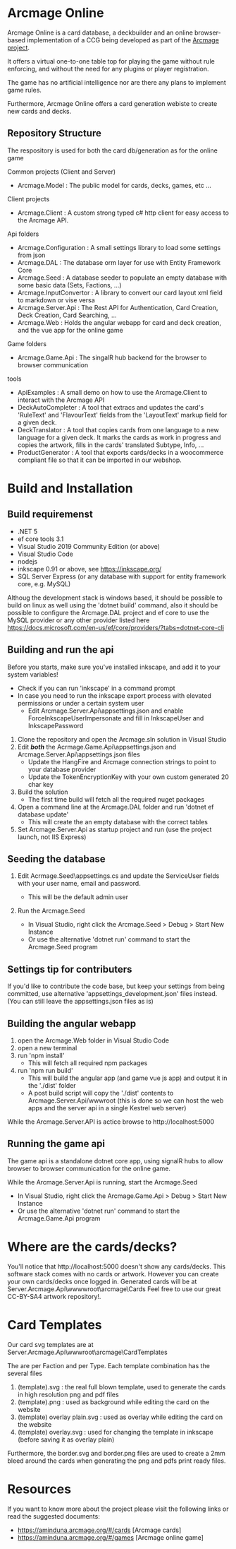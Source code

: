 Arcmage Online
==============

Arcmage Online is a card database, a deckbuilder and an online browser-based implementation of a CCG being developed as part 
of the [Arcmage project](https://arcmage.org). 

It offers a virtual one-to-one table top for playing the game without rule enforcing, and without the need for any plugins or player registration.

The game has no artificial intelligence nor are there any plans to implement game rules.

Furthermore, Arcmage Online offers a card generation webiste to create new cards 
and decks.

Repository Structure
--------------------

The respository is used for both the card db/generation as for the online game

Common projects (Client and Server)
* Arcmage.Model : The public model for cards, decks, games, etc ...

Client projects
* Arcmage.Client : A custom strong typed c# http client for easy access to the Arcmage API.

Api folders
* Arcmage.Configuration : A small settings library to load some settings from json
* Arcmage.DAL : The database orm layer for use with Entity Framework Core
* Arcmage.Seed : A database seeder to populate an empty database with some basic data (Sets, Factions, ...)
* Arcmage.InputConvertor : A library to convert our card layout xml field to markdown or vise versa
* Arcmage.Server.Api : The Rest API for Authentication, Card Creation, Deck Creation, Card Searching, ...
* Arcmage.Web : Holds the angular webapp for card and deck creation, and the vue app for the online game

Game folders
* Arcmage.Game.Api : The singalR hub backend for the browser to browser communication


tools
* ApiExamples : A small demo on how to use the Arcmage.Client to interact with the Arcmage API
* DeckAutoCompleter : A tool that extracs and updates the card's 'RuleText' and 'FlavourText' fields from the 'LayoutText' markup field for a given deck.
* DeckTranslator : A tool that copies cards from one language to a new language for a given deck. It marks the cards as work in progress and copies the artwork, fills in the cards' translated Subtype, Info, ...
* ProductGenerator : A tool that exports cards/decks in a woocommerce compliant file so that it can be imported in our webshop.

Build and Installation
======================

Build requiremenst
------------------

- .NET 5
- ef core tools 3.1
- Visual Studio 2019 Community Edition (or above)
- Visual Studio Code
- nodejs
- inkscape 0.91 or above, see https://inkscape.org/
- SQL Server Express (or any database with support for entity framework core, e.g. MySQL)

Althoug the development stack is windows based, it should be possible to build on linux as well using the 'dotnet build' command,
also it should be possible to configure the Arcmage.DAL project and ef core to use the MySQL provider or any other provider listed here https://docs.microsoft.com/en-us/ef/core/providers/?tabs=dotnet-core-cli

Building and run the api
------------------------

Before you starts, make sure you've installed inkscape, and add it to your system variables! 
* Check if you can run 'inkscape' in a command prompt
* In case you need to run the inkscape export process with elevated permissions or under a certain system user 
   * Edit Arcmage.Server.Api\appsettings.json and enable ForceInkscapeUserImpersonate and fill in InkscapeUser and InkscapePassword

1. Clone the repository and open the Arcmage.sln solution in Visual Studio
2. Edit ***both*** the Acrmage.Game.Api\appsettings.json and Arcmage.Server.Api\appsettings.json files
   * Update the HangFire and Arcmage connection strings to point to your database provider
   * Update the TokenEncryptionKey with your own custom generated 20 char key
3. Build the solution
   * The first time build will fetch all the required nuget packages
4. Open a command line at the Arcmage.DAL folder and run 'dotnet ef database update'
   * This will create the an empty database with the correct tables
5. Set Arcmage.Server.Api as startup project and run (use the project launch, not IIS Express)

Seeding the database
--------------------

1. Edit Acrmage.Seed\appsettings.cs and update the ServiceUser fields with your user name, email and password.
   * This will be the default admin user

2. Run the Arcmage.Seed 
   * In Visual Studio, right click the Arcmage.Seed > Debug > Start New Instance
   * Or use the alternative 'dotnet run' command to start the Arcmage.Seed program

Settings tip for contributers
-----------------------------

If you'd like to contribute the code base, but keep your settings from being committed, use alternative 'appsettings_development.json' files instead.
(You can still leave the appsettings.json files as is)

Building the angular webapp
---------------------------

1. open the Arcmage.Web folder in Visual Studio Code 
2. open a new terminal
3. run 'npm install'
    * This will fetch all required npm packages
4. run 'npm run build'
    * This will build the angular app (and game vue js app) and output it in the './dist' folder
	* A post build script will copy the './dist' contents to Arcmage.Server.Api/wwwroot (this is done so we can host the web apps and the server api in a single Kestrel web server)
	
While the Arcmage.Server.API is actice browse to http://localhost:5000

Running the game api
--------------------

The game api is a standalone dotnet core app, using signalR hubs to allow browser to browser communication for the online game.

While the Arcmage.Server.Api is running, start the Arcmage.Seed 
* In Visual Studio, right click the Arcmage.Game.Api > Debug > Start New Instance
* Or use the alternative 'dotnet run' command to start the Arcmage.Game.Api program

Where are the cards/decks?
==========================

You'll notice that http://localhost:5000 doesn't show any cards/decks.
This software stack comes with no cards or artwork. However you can create your own cards/decks once logged in.
Generated cards will be at Server.Arcmage.Api\wwwwroot\arcmage\Cards
Feel free to use our great CC-BY-SA4 artwork repository!. 

Card Templates
==============

Our card svg templates are at Server.Arcmage.Api\wwwroot\arcmage\CardTemplates

The are per Faction and per Type. Each template combination has the several files
1. (template).svg : the real full blown template, used to generate the cards in high resolution png and pdf files
2. (template).png : used as background while editing the card on the website
3. (template) overlay plain.svg : used as overlay while editing the card on the website  
4. (template) overlay.svg : used for changing the template in inkscape (before saving it as overlay plain)

Furthermore, the border.svg and border.png files are used to create a 2mm bleed around the cards when generating the png and pdfs print ready files.

Resources
=========

If you want to know more about the project please visit the following links or 
read the suggested documents:
- https://aminduna.arcmage.org/#/cards [Arcmage cards]
- https://aminduna.arcmage.org/#/games [Arcmage online game]
